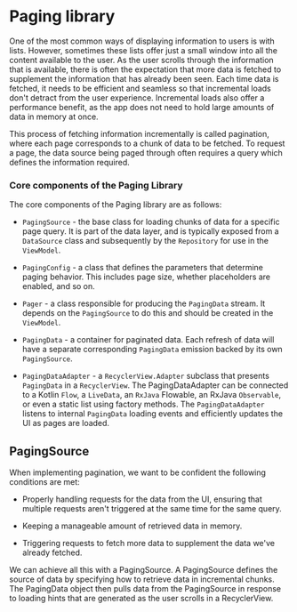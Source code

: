 # Paging library

One of the most common ways of displaying information to users is with lists. However, sometimes these lists offer just a small window into all the content available to the user. As the user scrolls through the information that is available, there is often the expectation that more data is fetched to supplement the information that has already been seen. Each time data is fetched, it needs to be efficient and seamless so that incremental loads don't detract from the user experience. Incremental loads also offer a performance benefit, as the app does not need to hold large amounts of data in memory at once.

This process of fetching information incrementally is called pagination, where each page corresponds to a chunk of data to be fetched. To request a page, the data source being paged through often requires a query which defines the information required.

### Core components of the Paging Library

The core components of the Paging library are as follows:

-   `PagingSource` - the base class for loading chunks of data for a specific page query. It is part of the data layer, and is typically exposed from a `DataSource` class and subsequently by the `Repository` for use in the `ViewModel`.

-   `PagingConfig` - a class that defines the parameters that determine paging behavior. This includes page size, whether placeholders are enabled, and so on.
-   `Pager` - a class responsible for producing the `PagingData` stream. It depends on the `PagingSource` to do this and should be created in the `ViewModel`.
-   `PagingData` - a container for paginated data. Each refresh of data will have a separate corresponding `PagingData` emission backed by its own `PagingSource`.

-   `PagingDataAdapter` - a `RecyclerView.Adapter` subclass that presents `PagingData` in a `RecyclerView`. The PagingDataAdapter can be connected to a Kotlin `Flow`, a `LiveData`, an `RxJava` Flowable, an RxJava `Observable`, or even a static list using factory methods. The `PagingDataAdapter` listens to internal `PagingData` loading events and efficiently updates the UI as pages are loaded.

## PagingSource

When implementing pagination, we want to be confident the following conditions are met:

-   Properly handling requests for the data from the UI, ensuring that multiple requests aren't triggered at the same time for the same query.

-   Keeping a manageable amount of retrieved data in memory.

-   Triggering requests to fetch more data to supplement the data we've already fetched.

We can achieve all this with a PagingSource. A PagingSource defines the source of data by specifying how to retrieve data in incremental chunks. The PagingData object then pulls data from the PagingSource in response to loading hints that are generated as the user scrolls in a RecyclerView.
